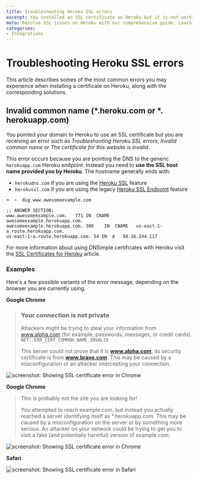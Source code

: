 ```yaml
---
title: Troubleshooting Heroku SSL errors
excerpt: You installed an SSL certificate on Heroku but it is not working properly.
meta: Resolve SSL issues on Heroku with our comprehensive guide. Learn how to troubleshoot and ensure your SSL certificate is configured correctly for seamless security.
categories:
- Integrations
---
```


# Troubleshooting Heroku SSL errors

This article describes somes of the most common errors you may experience when installing a certificate on Heroku, along with the corresponding solutions.

## Invalid common name (*.heroku.com or *. herokuapp.com)

You pointed your domain to Heroku to use an SSL certificate but you are receiving an error such as _Troubleshooting Heroku SSL errors_, _Invalid common name_ or _The certificate for this website is invalid_.

This error occurs because you are pointing the DNS to the generic `herokuapp.com` Heroku endpoint. Instead you need to **use the SSL host name provided you by Heroku**. The hostname generally ends with:

- `herokudns.com` if you are using the [Heroku SSL](https://devcenter.heroku.com/articles/ssl) feature
- `herokussl.com` if you are using the legacy [Heroku SSL Endpoint](https://devcenter.heroku.com/articles/ssl-endpoint) feature

~~~
➜  ~  dig www.awesomeexample.com

;; ANSWER SECTION:
www.awesomeexample.com.   771 IN  CNAME   awesomeexample.herokuapp.com.
awesomeexample.herokuapp.com. 300    IN  CNAME   us-east-1-a.route.herokuapp.com.
us-east-1-a.route.herokuapp.com. 54 IN  A   50.16.244.117
~~~

For more information about using DNSimple certificates with Heroku visit the [SSL Certificates for Heroku](/articles/ssl-certificates-heroku) article.

### Examples

Here's a few possible variants of the error message, depending on the browser you are currently using.

**Google Chrome**

> ### Your connection is not private
>
> Attackers might be trying to steal your information from www.alpha.com (for example, passwords, messages, or credit cards). `NET::ERR_CERT_COMMON_NAME_INVALID`
>
> This server could not prove that it is **www.alpha.com**; its security certificate is from **www.bravo.com**. This may be caused by a misconfiguration or an attacker intercepting your connection.

![screenshot: Showing SSL certificate error in Chrome](/files/heroku-ssl-error-commonname-chrome.png)

**Google Chrome**

> This is probably not the site you are looking for!
>
> You attempted to reach example.com, but instead you actually reached a server identifying itself as *.herokuapp.com. This may be caused by a misconfiguration on the server or by something more serious. An attacker on your network could be trying to get you to visit a fake (and potentially harmful) version of example.com.

![screenshot: Showing SSL certificate error in Chrome](/files/heroku-ssl-error-commonname-chrome2.png)

**Safari**

![screenshot: Showing SSL certificate error in Safari](/files/heroku-ssl-error-commonname-safari.png)

